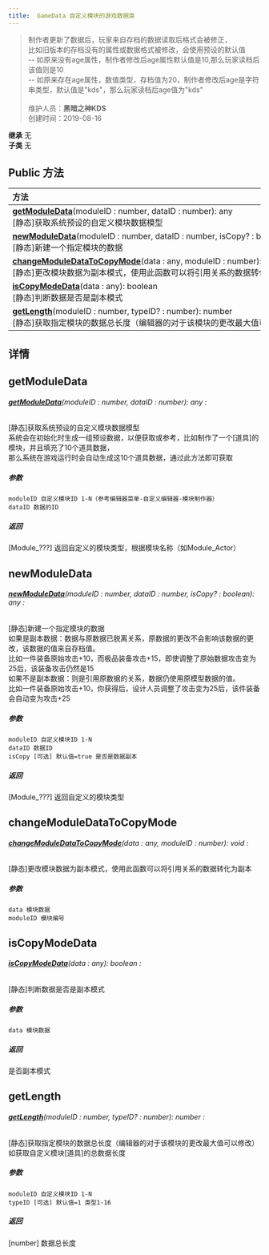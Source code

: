```yaml
---
title:  GameData 自定义模块的游戏数据类
---
```

>制作者更新了数据后，玩家来自存档的数据读取后格式会被修正，<br>比如旧版本的存档没有的属性或数据格式被修改，会使用预设的默认值<br>-- 如原来没有age属性，制作者修改后age属性默认值是10,那么玩家读档后该值则是10<br>-- 如原来存在age属性，数值类型，存档值为20，制作者修改后age是字符串类型，默认值是"kds"，那么玩家读档后age值为"kds"<br><br>
>维护人员：**黑暗之神KDS**  
>创建时间：2019-08-16

**继承**  无<br>
**子类**  无<br>


## Public 方法
| <div style="width:1000px;text-align:left" >方法</div>                                                                                                                         |
| ----------------------------------------------------------------------------------------------------------------------------------------------------------------------------- |
| **[getModuleData](#getmoduledata)**(moduleID : number,  dataID : number): any<br>[静态]获取系统预设的自定义模块数据模型                                                       |
| **[newModuleData](#newmoduledata)**(moduleID : number,  dataID : number,  isCopy? : boolean): any<br>[静态]新建一个指定模块的数据                                             |
| **[changeModuleDataToCopyMode](#changemoduledatatocopymode)**(data : any,  moduleID : number): void<br>[静态]更改模块数据为副本模式，使用此函数可以将引用关系的数据转化为副本 |
| **[isCopyModeData](#iscopymodedata)**(data : any): boolean<br>[静态]判断数据是否是副本模式                                                                                    |
| **[getLength](#getlength)**(moduleID : number,  typeID? : number): number<br>[静态]获取指定模块的数据总长度（编辑器的对于该模块的更改最大值可以修改）                         |

## 详情



## getModuleData
###### **[getModuleData](#getmoduledata)**(moduleID : number,  dataID : number): any :
[静态]获取系统预设的自定义模块数据模型<br>
系统会在初始化时生成一组预设数据，以便获取或参考，比如制作了一个[道具]的模块，并且填充了10个道具数据，<br>
那么系统在游戏运行时会自动生成这10个道具数据，通过此方法即可获取
##### 参数
	moduleID 自定义模块ID 1-N（参考编辑器菜单-自定义编辑器-模块制作器）
	dataID 数据的ID

##### 返回
[Module_???] 返回自定义的模块类型，根据模块名称（如Module_Actor）

## newModuleData
###### **[newModuleData](#newmoduledata)**(moduleID : number,  dataID : number,  isCopy? : boolean): any :
[静态]新建一个指定模块的数据<br>
如果是副本数据：数据与原数据已脱离关系，原数据的更改不会影响该数据的更改，该数据的值来自存档值。<br>
比如一件装备原始攻击+10，而极品装备攻击+15，即使调整了原始数据攻击变为25后，该装备攻击仍然是15<br>
如果不是副本数据：则是引用原数据的关系，数据仍使用原模型数据的值。<br>
比如一件装备原始攻击+10，你获得后，设计人员调整了攻击变为25后，该件装备会自动变为攻击+25
##### 参数
	moduleID 自定义模块ID 1-N
	dataID 数据ID
	isCopy [可选] 默认值=true 是否是数据副本

##### 返回
[Module_???] 返回自定义的模块类型

## changeModuleDataToCopyMode
###### **[changeModuleDataToCopyMode](#changemoduledatatocopymode)**(data : any,  moduleID : number): void :
[静态]更改模块数据为副本模式，使用此函数可以将引用关系的数据转化为副本
##### 参数
	data 模块数据
	moduleID 模块编号



## isCopyModeData
###### **[isCopyModeData](#iscopymodedata)**(data : any): boolean :
[静态]判断数据是否是副本模式
##### 参数
	data 模块数据

##### 返回
是否副本模式

## getLength
###### **[getLength](#getlength)**(moduleID : number,  typeID? : number): number :
[静态]获取指定模块的数据总长度（编辑器的对于该模块的更改最大值可以修改）<br>
如获取自定义模块[道具]的总数据长度
##### 参数
	moduleID 自定义模块ID 1-N
	typeID [可选] 默认值=1 类型1-16

##### 返回
[number] 数据总长度



